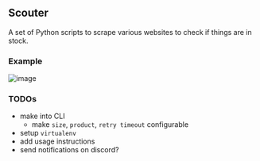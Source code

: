 ## Scouter

A set of Python scripts to scrape various websites to check if things are in stock.

### Example

![image](https://user-images.githubusercontent.com/17537040/189017808-c2a1be37-f33c-4a37-922a-c9725aca4b4b.png)

### TODOs

- make into CLI
  - make `size`, `product`, `retry timeout` configurable
- setup `virtualenv`
- add usage instructions
- send notifications on discord?
